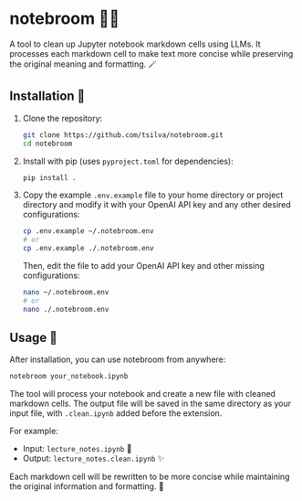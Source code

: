 # notebroom 📝✨

A tool to clean up Jupyter notebook markdown cells using LLMs. It processes each markdown cell to make text more concise while preserving the original meaning and formatting. 🪄

## Installation 🔧

1.  Clone the repository:
    ```bash
    git clone https://github.com/tsilva/notebroom.git
    cd notebroom
    ```
2.  Install with pip (uses `pyproject.toml` for dependencies):
    ```bash
    pip install .
    ```
3.  Copy the example `.env.example` file to your home directory or project directory and modify it with your OpenAI API key and any other desired configurations:
    ```bash
    cp .env.example ~/.notebroom.env
    # or
    cp .env.example ./.notebroom.env
    ```
    Then, edit the file to add your OpenAI API key and other missing configurations:
    ```bash
    nano ~/.notebroom.env
    # or
    nano ./.notebroom.env
    ```

## Usage 🚀

After installation, you can use notebroom from anywhere:

```bash
notebroom your_notebook.ipynb
```

The tool will process your notebook and create a new file with cleaned markdown cells. The output file will be saved in the same directory as your input file, with `.clean.ipynb` added before the extension.

For example:
- Input:  `lecture_notes.ipynb` 📓
- Output: `lecture_notes.clean.ipynb` ✨

Each markdown cell will be rewritten to be more concise while maintaining the original information and formatting. 🎯
